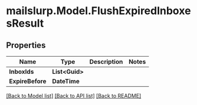 # mailslurp.Model.FlushExpiredInboxesResult
## Properties

Name | Type | Description | Notes
------------ | ------------- | ------------- | -------------
**InboxIds** | **List&lt;Guid&gt;** |  | 
**ExpireBefore** | **DateTime** |  | 

[[Back to Model list]](../README#documentation-for-models) [[Back to API list]](../README#documentation-for-api-endpoints) [[Back to README]](../README)

